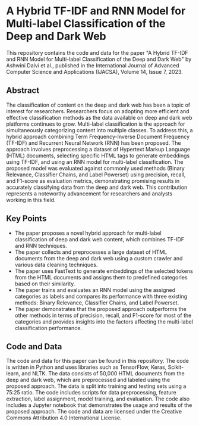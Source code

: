 # A Hybrid TF-IDF and RNN Model for Multi-label Classification of the Deep and Dark Web

This repository contains the code and data for the paper "A Hybrid TF-IDF and RNN Model for Multi-label Classification of the Deep and Dark Web" by Ashwini Dalvi et al., published in the International Journal of Advanced Computer Science and Applications (IJACSA), Volume 14, Issue 7, 2023.

## Abstract

The classification of content on the deep and dark web has been a topic of interest for researchers. Researchers focus on adopting more efficient and effective classification methods as the data available on deep and dark web platforms continues to grow. Multi-label classification is the approach for simultaneously categorizing content into multiple classes. To address this, a hybrid approach combining Term Frequency-Inverse Document Frequency (TF-IDF) and Recurrent Neural Network (RNN) has been proposed. The approach involves preprocessing a dataset of Hypertext Markup Language (HTML) documents, selecting specific HTML tags to generate embeddings using TF-IDF, and using an RNN model for multi-label classification. The proposed model was evaluated against commonly used methods (Binary Relevance, Classifier Chains, and Label Powerset) using precision, recall, and F1-score as evaluation metrics, demonstrating promising results in accurately classifying data from the deep and dark web. This contribution represents a noteworthy advancement for researchers and analysts working in this field.

## Key Points

- The paper proposes a novel hybrid approach for multi-label classification of deep and dark web content, which combines TF-IDF and RNN techniques.
- The paper collects and preprocesses a large dataset of HTML documents from the deep and dark web using a custom crawler and various data cleaning techniques.
- The paper uses FastText to generate embeddings of the selected tokens from the HTML documents and assigns them to predefined categories based on their similarity.
- The paper trains and evaluates an RNN model using the assigned categories as labels and compares its performance with three existing methods: Binary Relevance, Classifier Chains, and Label Powerset.
- The paper demonstrates that the proposed approach outperforms the other methods in terms of precision, recall, and F1-score for most of the categories and provides insights into the factors affecting the multi-label classification performance.

## Code and Data

The code and data for this paper can be found in this repository. The code is written in Python and uses libraries such as TensorFlow, Keras, Scikit-learn, and NLTK. The data consists of 50,000 HTML documents from the deep and dark web, which are preprocessed and labeled using the proposed approach. The data is split into training and testing sets using a 75:25 ratio. The code includes scripts for data preprocessing, feature extraction, label assignment, model training, and evaluation. The code also includes a Jupyter notebook that demonstrates the usage and results of the proposed approach. The code and data are licensed under the Creative Commons Attribution 4.0 International License.
